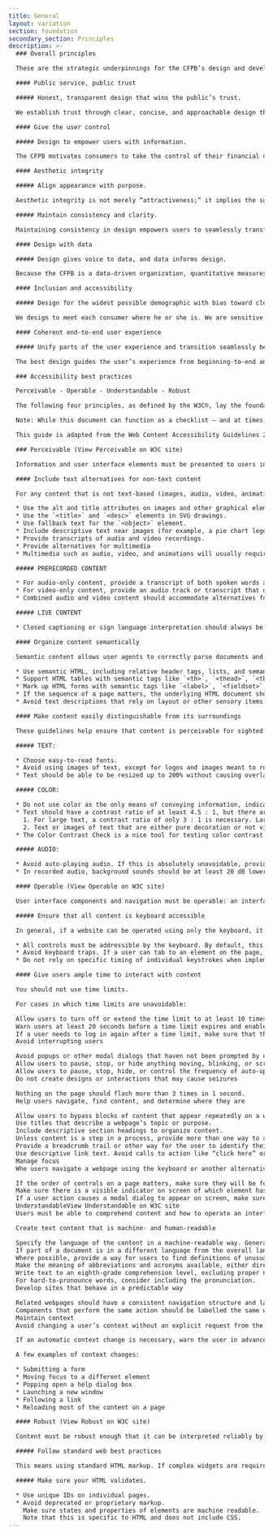 ```yaml
---
title: General
layout: variation
section: foundation
secondary_section: Principles
description: >-
  ### Overall principles

  These are the strategic underpinnings for the CFPB’s design and development standards. They should serve as the backbone for the user experience, ensuring that the standards we set enable products that are easy to use and understand for consumers.

  #### Public service, public trust

  ##### Honest, transparent design that wins the public’s trust.

  We establish trust through clear, concise, and approachable design that is always consumer-driven. We demonstrate transparency through our user-friendly online experiences and tools and our dedication to open-source content.

  #### Give the user control

  ##### Design to empower users with information.

  The CFPB motivates consumers to take the control of their financial decision-making; our designs enable this process. Good design increases transparency and succinctly hands the user all the necessary information, giving consumers control of how they use it. Designers must rely on introspection and research to discover what path users instinctively take and then cater to those instincts.

  #### Aesthetic integrity

  ##### Align appearance with purpose.

  Aesthetic integrity is not merely “attractiveness;” it implies the successful integration of design and function. Appearance should align with purpose. Using clear and intuitive design creates a trustworthy tone and a powerful platform for supporting the CFPB’s mission.

  ##### Maintain consistency and clarity.

  Maintaining consistency in design empowers users to seamlessly transfer their knowledge and skills from one product to another. Focusing on consistency helps uphold aesthetic integrity.

  #### Design with data

  ##### Design gives voice to data, and data informs design.

  Because the CFPB is a data-driven organization, quantitative measures of success should be integral to the design process. Design should incorporate data to aid understanding of complex issues, and data-driven feedback should influence the design process. Succinct and compelling visualization of information gives data a voice and helps us clarify otherwise indigestible numbers.

  #### Inclusion and accessibility

  ##### Design for the widest possible demographic with bias toward clear articulation, plain language, and intuitive design.

  We design to meet each consumer where he or she is. We are sensitive to experiential level, timing, and biases and aim to design experiences that are equally accessible to everyone, and equally empowering no matter what the user’s skill set or familiarity. Simple, clean designs are the most effective and wide-reaching.

  #### Coherent end-to-end user experience

  ##### Unify parts of the user experience and transition seamlessly between them.

  The best design guides the user’s experience from beginning-to-end and caters to his or her expectations. Navigation between sections should be intuitive and transitions should be seamless. Consistent quality and attention to detail are essential to maintain a cohesive user experience.

  ### Accessibility best practices

  Perceivable - Operable - Understandable - Robust

  The following four principles, as defined by the W3C®, lay the foundation for ensuring that web content is available for all users, including users with disabilities and users on non-desktop devices. These guidelines also enable future compatibility in the event that future devices are radically different from those in use today.

  Note: While this document can function as a checklist – and at times, it will – that isn’t the primary purpose. The goal is to foster understanding of why these guidelines are important.

  This guide is adapted from the Web Content Accessibility Guidelines 2.0, a W3C Recommendation. More info.

  ### Perceivable (View Perceivable on W3C site)

  Information and user interface elements must be presented to users in ways that they can perceive. This includes considering individuals using assistive technology (e.g., screen readers for blind users or captions for deaf users) and the limitations of different devices (e.g., grayscale screens or muted mobile devices).

  #### Include text alternatives for non-text content

  For any content that is not text-based (images, audio, video, animations, charts, graphs, etc), provide an alternative version of that content that is text-based.

  * Use the alt and title attributes on images and other graphical elements.
  * Use the `<title>` and `<desc>` elements in SVG drawings.
  * Use fallback text for the `<object>` element.
  * Include descriptive text near images (for example, a pie chart legend with percentages of each item).
  * Provide transcripts of audio and video recordings.
  * Provide alternatives for multimedia
  * Multimedia such as audio, video, and animations will usually require more than just descriptive text. In most cases, the timing of text and descriptions in these files is important and should therefore be incorporated in an accessible manner.

  ##### PRERECORDED CONTENT

  * For audio-only content, provide a transcript of both spoken words and descriptions of other sounds.
  * For video-only content, provide an audio track or transcript that describes the video.
  * Combined audio and video content should accommodate alternatives for both (e.g., closed captioning or sign interpretation for audio, and an audio track or a screenplay-like document that transcribes dialog and descriptions of sounds and action for video).

  ##### LIVE CONTENT

  * Closed captioning or sign language interpretation should always be available, but in some cases providing the prepared remarks or script alongside the audio/video may suffice.

  #### Organize content semantically

  Semantic content allows user agents to correctly parse documents and present it to end users in a way that is appropriate for their device and medium without losing information or structure.

  * Use semantic HTML, including relative header tags, lists, and semantic tags like `<aside>`, and `<figure>`
  * Support HTML tables with semantic tags like `<th>`, `<thead>`, `<tbody>`, and `<caption>`
  * Mark up HTML forms with semantic tags like `<label>`, `<fieldset>`, `<legend>`, and – where appropriate – HTML5 form additions like email fields.
  * If the sequence of a page matters, the underlying HTML document should be in that order or the sequence should be machine-readable through another method.
  * Avoid text descriptions that rely on layout or other sensory items such as “click the round button” or “the image on the right.” However, note that “above” and “below” are generally understood to mean “preceding” and “after,” and as such are permissible usage.

  #### Make content easily distinguishable from its surroundings

  These guidelines help ensure that content is perceivable for sighted users.

  ##### TEXT:

  * Choose easy-to-read fonts.
  * Avoid using images of text, except for logos and images meant to represent physical documents.
  * Text should be able to be resized up to 200% without causing overlapping issues with other content on the page. Don’t rely on browser zoom, since some users have settings to force large type.

  ##### COLOR:

  * Do not use color as the only means of conveying information, indicating an action, prompting a response, or distinguishing a visual element.
  * Text should have a contrast ratio of at least 4.5 : 1, but there are exceptions.
    1. For large text, a contrast ratio of only 3 : 1 is necessary. Large regular text is at least 18pt/24px, while large bold text is 14pt/18px.
    2. Text or images of text that are either pure decoration or not visible, or are part of a logo, picture that contains significant other visual content, or inactive UI components (like disabled form controls) do not have a color contrast requirement.
  * The Color Contrast Check is a nice tool for testing color contrast ratios.

  ##### AUDIO:

  * Avoid auto-playing audio. If this is absolutely unavoidable, provide a control that allows the user to stop the audio and adjust or mute the volume.
  * In recorded audio, background sounds should be at least 20 dB lower than foreground sounds and speech. This does not apply to music.

  #### Operable (View Operable on W3C site)

  User interface components and navigation must be operable: an interface cannot require interaction that a user cannot perform. Following these guidelines will guarantee that all users can navigate a website or app regardless of their input device (mouse, keyboard, touchscreen, screen reader, etc).

  ##### Ensure that all content is keyboard accessible

  In general, if a website can be operated using only the keyboard, it will also be operable with less-common input devices.

  * All controls must be addressible by the keyboard. By default, this includes `<a>`, `<area>`, `<object>`, and all form elements. Other elements can be made addressible by applying a tabindex value.
  * Avoid keyboard traps. If a user can tab to an element on the page, the user needs to be able to exit that element using only the keyboard as well.
  * Do not rely on specific timing of individual keystrokes when implementing keyboard accessibility.

  #### Give users ample time to interact with content

  You should not use time limits.

  For cases in which time limits are unavoidable:

  Allow users to turn off or extend the time limit to at least 10 times the default setting.
  Warn users at least 20 seconds before a time limit expires and enable a time extension with a simple action, such as pressing the space bar.
  If a user needs to log in again after a time limit, make sure that there is no loss of data.
  Avoid interrupting users

  Avoid popups or other modal dialogs that haven not been prompted by explicit user action or are alerting the user about something that is time-sensitive.
  Allow users to pause, stop, or hide anything moving, blinking, or scrolling on the screen if the motion lasts longer than 5 seconds.
  Allow users to pause, stop, hide, or control the frequency of auto-updating information.
  Do not create designs or interactions that may cause seizures

  Nothing on the page should flash more than 3 times in 1 second.
  Help users navigate, find content, and determine where they are

  Allow users to bypass blocks of content that appear repeatedly on a website, like navigation, with a “skip to main content” or similar link.
  Use titles that describe a webpage’s topic or purpose.
  Include descriptive section headings to organize content.
  Unless content is a step in a process, provide more than one way to access it, such as through browsing and search.
  Provide a breadcrumb trail or other way for the user to identify their location in the site on every page.
  Use descriptive link text. Avoid calls to action like “click here” or “read more.”
  Manage focus
  Whe users navigate a webpage using the keyboard or another alternative input device, only one element on the page will be in focus at a given time.

  If the order of controls on a page matters, make sure they will be focused in that order when navigating by keyboard.
  Make sure there is a visible indicator on screen of which element has focus. This may be an optional mode, but it should be turned on if the user begins to navigate with the keyboard.
  If a user action causes a modal dialog to appear on screen, make sure the focus is moved to that dialog or area. When the dialog is dismissed, re-focus back to the original control or to some other logical place in the document.
  UnderstandableView Understandable on W3C site
  Users must be able to comprehend content and how to operate an interface.

  Create text content that is machine- and human-readable

  Specify the language of the content in a machine-readable way. Generally, this means using <html lang="en-us"> or the equivalent for another language. This will help with translation software and ensures that screen readers will use the correct pronunciation.
  If part of a document is in a different language from the overall language of the document, specify this with something like <span lang="fr">.
  Where possible, provide a way for users to find definitions of unusual words and phrases, especially jargon.
  Make the meaning of abbreviations and acronyms available, either directly in the text, such as “Consumer Financial Protection Bureau (CFPB)”, or in a machine-readable way, like <abbr title="Consumer Financial Protection Bureau">CFPB</abbr>).
  Write text to an eighth-grade comprehension level, excluding proper names and titles, where possible. If that is not an option, provide a simplified version of the text nearby.
  For hard-to-pronounce words, consider including the pronunciation.
  Develop sites that behave in a predictable way

  Related webpages should have a consistent navigation structure and layout.
  Components that perform the same action should be labelled the same way.
  Maintain context
  Avoid changing a user’s context without an explicit request from the user, like clicking or otherwise activating a link or button.

  If an automatic context change is necessary, warn the user in advance and give them an opportunity to stop the change.

  A few examples of context changes:

  * Submitting a form
  * Moving focus to a different element
  * Popping open a help dialog box
  * Launching a new window
  * Following a link
  * Reloading most of the content on a page

  #### Robust (View Robust on W3C site)

  Content must be robust enough that it can be interpreted reliably by a wide variety of user agents, including assistive technologies. A robust site will be broadly compatible with past, current, and future web browsers and devices.

  ##### Follow standard web best practices

  This means using standard HTML markup. If complex widgets are required, use WAI-ARIA to make the use, states, and properties clear to browsers and assistive technologies.

  ##### Make sure your HTML validates.

  * Use unique IDs on individual pages.
  * Avoid deprecated or proprietary markup.
    Make sure states and properties of elements are machine readable.
    Note that this is specific to HTML and does not include CSS.
---
```

